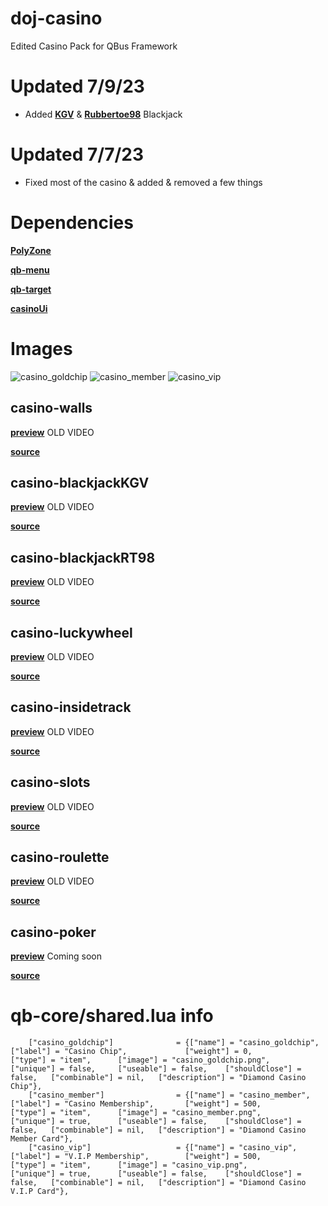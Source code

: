 # doj-casino 

Edited Casino Pack for QBus Framework


# Updated 7/9/23
- Added **[KGV](https://github.com/Xinerki/kgv-blackjack)** & **[Rubbertoe98](https://github.com/rubbertoe98)** Blackjack 
# Updated 7/7/23
- Fixed most of the casino & added & removed a few things




# Dependencies
**[PolyZone](https://github.com/mkafrin/PolyZone)** 

**[qb-menu](https://github.com/qbcore-framework/qb-menu)**

**[qb-target](https://github.com/BerkieBb/qb-target)** 

**[casinoUi](https://github.com/dojwun/casinoUi)**

# Images
![casino_goldchip](https://i.imgur.com/7NPjx6H.png)
![casino_member](https://i.imgur.com/SOxFphs.png)
![casino_vip](https://i.imgur.com/nBvSini.png)



## casino-walls

**[preview](https://streamable.com/jem98k)** OLD VIDEO

**[source](https://forum.cfx.re/t/cayo-perico-casino-dlc-ipl-loader/2099391)**

## casino-blackjackKGV

**[preview](https://streamable.com/jpabhl)** OLD VIDEO

**[source](https://github.com/Xinerki/kgv-blackjack)**

## casino-blackjackRT98

**[preview](https://streamable.com/rfjiol)**  OLD VIDEO

**[source](https://github.com/rubbertoe98/DiamondBlackjack)**


## casino-luckywheel 

**[preview](https://streamable.com/ucv48w)** OLD VIDEO

**[source](https://github.com/Sn0wBiT/esx_tpnrp_luckywheel)**

## casino-insidetrack
 
**[preview](https://streamable.com/m5eyk)** OLD VIDEO

**[source](https://github.com/MRV6/mp_insidetrack)**

## casino-slots 

**[preview](https://streamable.com/5xwkki)** OLD VIDEO

**[source](https://github.com/ChatDisabled/dc-casino/tree/nice)** 

## casino-roulette

**[preview](https://streamable.com/85vjqc)** OLD VIDEO

**[source](https://forum.cfx.re/t/standalone-paid-aquiver-casino-roulette/2925508)**

## casino-poker

**[preview](NONE)** Coming soon

**[source](https://forum.cfx.re/t/standalone-paid-aquiver-three-card-poker/3378769)**

# qb-core/shared.lua info 
```
	["casino_goldchip"] 			 = {["name"] = "casino_goldchip", 			 ["label"] = "Casino Chip", 			["weight"] = 0, 		["type"] = "item", 		["image"] = "casino_goldchip.png", 				["unique"] = false, 	["useable"] = false, 	["shouldClose"] = false,   ["combinable"] = nil,   ["description"] = "Diamond Casino Chip"},
	["casino_member"] 				 = {["name"] = "casino_member", 			 ["label"] = "Casino Membership", 		["weight"] = 500, 		["type"] = "item", 		["image"] = "casino_member.png", 				["unique"] = true, 		["useable"] = false, 	["shouldClose"] = false,   ["combinable"] = nil,   ["description"] = "Diamond Casino Member Card"},
	["casino_vip"] 					 = {["name"] = "casino_vip", 			 	 ["label"] = "V.I.P Membership", 		["weight"] = 500, 		["type"] = "item", 		["image"] = "casino_vip.png", 				    ["unique"] = true, 		["useable"] = false, 	["shouldClose"] = false,   ["combinable"] = nil,   ["description"] = "Diamond Casino V.I.P Card"},
```  

